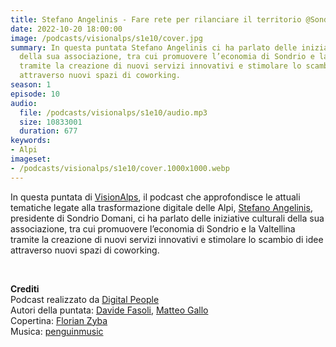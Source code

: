 ```yaml
---
title: Stefano Angelinis - Fare rete per rilanciare il territorio @Sondrio
date: 2022-10-20 18:00:00
image: /podcasts/visionalps/s1e10/cover.jpg
summary: In questa puntata Stefano Angelinis ci ha parlato delle iniziative culturali
  della sua associazione, tra cui promuovere l’economia di Sondrio e la Valtellina
  tramite la creazione di nuovi servizi innovativi e stimolare lo scambio di idee
  attraverso nuovi spazi di coworking.
season: 1
episode: 10
audio:
  file: /podcasts/visionalps/s1e10/audio.mp3
  size: 10833001
  duration: 677
keywords:
- Alpi
imageset:
- /podcasts/visionalps/s1e10/cover.1000x1000.webp
---
```


In questa puntata di [VisionAlps](https://www.visionalps.com/), il podcast che approfondisce le attuali tematiche legate alla trasformazione digitale delle Alpi, [Stefano Angelinis](https://www.linkedin.com/in/stefano-angelinis-5a53528a/), presidente di Sondrio Domani, ci ha parlato delle iniziative culturali della sua associazione, tra cui promuovere l’economia di Sondrio e la Valtellina tramite la creazione di nuovi servizi innovativi e stimolare lo scambio di idee attraverso nuovi spazi di coworking.

<br>

**Crediti**<br>
Podcast realizzato da [Digital People](https://w3id.org/digitalpeople)<br>
Autori della puntata: [Davide Fasoli](https://www.linkedin.com/in/davide-fasoli-2b3246179/), [Matteo Gallo](https://www.linkedin.com/in/matteo-gallo-4a5ab31a8/)<br>
Copertina: [Florian Zyba](https://www.linkedin.com/in/florian-zyba/)<br>
Musica: [penguinmusic](https://pixabay.com/users/penguinmusic-24940186/)